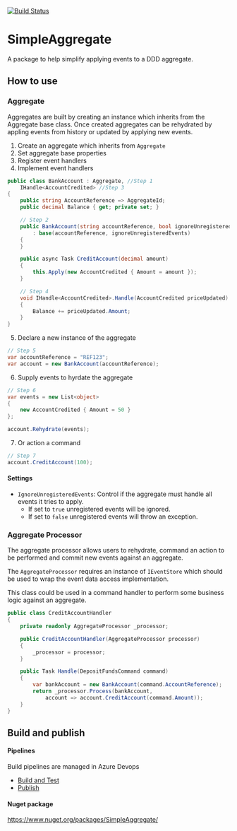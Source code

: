 [![Build Status](https://jonpovey.visualstudio.com/SimpleAggregate/_apis/build/status/Publish?branchName=master)](https://jonpovey.visualstudio.com/SimpleAggregate/_build/latest?definitionId=16&branchName=master)

# SimpleAggregate
A package to help simplify applying events to a DDD aggregate.

## How to use

### Aggregate
Aggregates are built by creating an instance which inherits from the Aggregate base class. Once created aggregates can be rehydrated by appling events from history or updated by applying new events.

1. Create an aggregate which inherits from `Aggregate`
2. Set aggregate base properties
3. Register event handlers
4. Implement event handlers

```c#
public class BankAccount : Aggregate, //Step 1
    IHandle<AccountCredited> //Step 3
{
    public string AccountReference => AggregateId;
    public decimal Balance { get; private set; }

    // Step 2
    public BankAccount(string accountReference, bool ignoreUnregisteredEvents = false) 
        : base(accountReference, ignoreUnregisteredEvents)
    {
    }

    public async Task CreditAccount(decimal amount)
    {
        this.Apply(new AccountCredited { Amount = amount });
    }

    // Step 4
    void IHandle<AccountCredited>.Handle(AccountCredited priceUpdated)
    {
        Balance += priceUpdated.Amount;
    }
}

```

5. Declare a new instance of the aggregate
```c#
// Step 5
var accountReference = "REF123";
var account = new BankAccount(accountReference);
```
6. Supply events to hyrdate the aggregate
```c#
// Step 6
var events = new List<object>
{
    new AccountCredited { Amount = 50 }
};

account.Rehydrate(events);
```

7. Or action a command
```c#
// Step 7
account.CreditAccount(100);
```

#### Settings

- `IgnoreUnregisteredEvents`: Control if the aggregate must handle all events it tries to apply. 
    - If set to `true` unregistered events will be ignored. 
    - If set to `false` unregistered events will throw an exception.


### Aggregate Processor
The aggregate processor allows users to rehydrate, command an action to be performed and commit new events against an aggregate.

The `AggregateProcessor` requires an instance of `IEventStore` which should be used to wrap the event data access implementation.

This class could be used in a command handler to perform some business logic against an aggregate.

```c#
public class CreditAccountHandler
{
    private readonly AggregateProcessor _processor;

    public CreditAccountHandler(AggregateProcessor processor)
    {
        _processor = processor;
    }

    public Task Handle(DepositFundsCommand command)
    {
        var bankAccount = new BankAccount(command.AccountReference);
        return _processor.Process(bankAccount, 
            account => account.CreditAccount(command.Amount));
    }
}

```

## Build and publish
#### Pipelines
Build pipelines are managed in Azure Devops
- [Build and Test](https://jonpovey.visualstudio.com/SimpleAggregate/_build?definitionId=17)
- [Publish](https://jonpovey.visualstudio.com/SimpleAggregate/_build?definitionId=16)

#### Nuget package
https://www.nuget.org/packages/SimpleAggregate/
